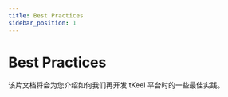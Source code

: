 ```yaml
---
title: Best Practices
sidebar_position: 1
---
```

# Best Practices
该片文档将会为您介绍如何我们再开发 tKeel 平台时的一些最佳实践。
